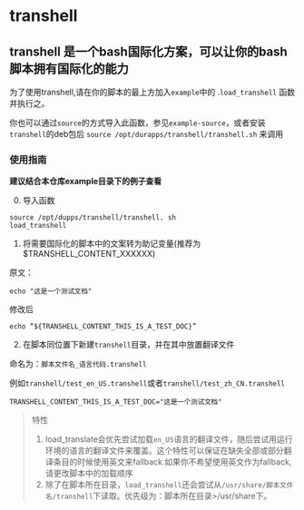 # transhell
## transhell 是一个bash国际化方案，可以让你的bash脚本拥有国际化的能力

为了使用transhell,请在你的脚本的最上方加入`example`中的 .`load_transhell` 函数并执行之。

你也可以通过`source`的方式导入此函数，参见`example-source`，或者安装`transhell`的deb包后 `source /opt/durapps/transhell/transhell.sh` 来调用

### 使用指南
**建议结合本仓库example目录下的例子查看**

0. 导入函数

```
source /opt/dupps/transhell/transhell. sh
load_transhell

```

1. 将需要国际化的脚本中的文案转为助记变量(推荐为$TRANSHELL_CONTENT_XXXXXX)



原文：
```
echo "这是一个测试文档"
```

修改后

```
echo “${TRANSHELL_CONTENT_THIS_IS_A_TEST_DOC}”
```

2. 在脚本同位置下新建`transhell`目录，并在其中放置翻译文件

命名为：`脚本文件名_语言代码.transhell`

例如`transhell/test_en_US.transhell`或者`transhell/test_zh_CN.transhell`


```
TRANSHELL_CONTENT_THIS_IS_A_TEST_DOC="这是一个测试文档"
```

> 特性
> 1. load_translate会优先尝试加载`en_US`语言的翻译文件，随后尝试用运行环境的语言的翻译文件来覆盖。这个特性可以保证在缺失全部或部分翻译条目的时候使用英文来fallback.如果你不希望使用英文作为fallback,请更改脚本中的加载顺序
> 2. 除了在脚本所在目录，`load_transhell`还会尝试从`/usr/share/脚本文件名/transhell`下读取。优先级为：脚本所在目录>/usr/share下。
